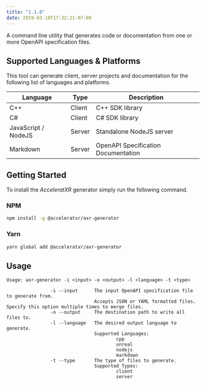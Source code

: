 ```yaml
---
title: "1.1.0"
date: 2019-03-18T17:32:21-07:00
---
```


A command line utility that generates code or documentation from one or more OpenAPI specification files.

## Supported Languages & Platforms

This tool can generate client, server projects and documentation for the following list of languages and platforms.

| Language            | Type   | Description                         |
| ------------------- | ------ | ----------------------------------- |
| C++                 | Client | C++ SDK library                     |
| C#                  | Client | C# SDK library                      |
| JavaScript / NodeJS | Server | Standalone NodeJS server            |
| Markdown            | Server | OpenAPI Specification Documentation |

## Getting Started

To install the _AcceleratXR_ generator simply run the following command.

### NPM

```bash
npm install -g @acceleratxr/axr-generator
```

### Yarn

```bash
yarn global add @acceleratxr/axr-generator
```

## Usage

```
Usage: axr-generator -i <input> -o <output> -l <language> -t <type>

                -i --input      The input OpenAPI specification file to generate from.
                                Accepts JSON or YAML formatted files. Specify this option multiple times to merge files.
                -o --output     The destination path to write all files to.
                -l --language   The desired output language to generate.
                                Supported Languages:
                                        cpp
                                        unreal
                                        nodejs
                                        markdown
                -t --type       The type of files to generate.
                                Supported Types:
                                        client
                                        server
```

